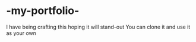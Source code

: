 # -my-portfolio-
I have being crafting this hoping it will stand-out 
You can clone it and use it as your own

